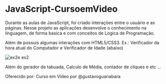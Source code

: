 # JavaScript-CursoemVideo
 
Durante as aulas de JavaScript, foi criado interações entre o usuário e as páginas. Nesse projeto as aplicações desenvolve o conhecimento na linguagem, de forma basica e com conceitos de Logica de Programação. 

Além de possuis algumas interações com HTML5/CSS3. Ex.: Verificador da hora atual do Computador e Verificador de Idade (abaixo)

![ex2e ex2](https://user-images.githubusercontent.com/55667496/112330951-41fd4600-8c97-11eb-9f44-e1225aa3d610.png)

Além do gerador de tabuada, Calculo de Média, contador de cliques e etc ...

Oferecido por: Curso em Video por @gustavoguanabara
